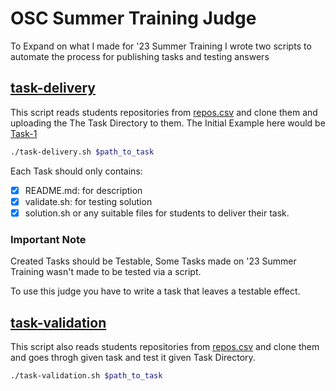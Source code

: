# OSC Summer Training Judge

To Expand on what I made for '23 Summer Training I wrote two scripts to automate the process for publishing tasks and testing answers

## [task-delivery](task-delivery.sh)

This script reads students repositories from [repos.csv](repos.csv) and clone them and uploading the The Task Directory to them.
The Initial Example here would be [Task-1](Task-1)

```bash
./task-delivery.sh $path_to_task
```

Each Task should only contains:
- [x] README.md: for description
- [x] validate.sh: for testing solution
- [x] solution.sh or any suitable files for students to deliver their task.

### Important Note
Created Tasks should be Testable, Some Tasks made on '23 Summer Training wasn't made to be tested via a script.

To use this judge you have to write a task that leaves a testable effect.


## [task-validation](task-validation.sh)

This script also reads students repositories from [repos.csv](repos.csv) and clone them and goes throgh given task and test it given Task Directory.

```bash
./task-validation.sh $path_to_task
```

